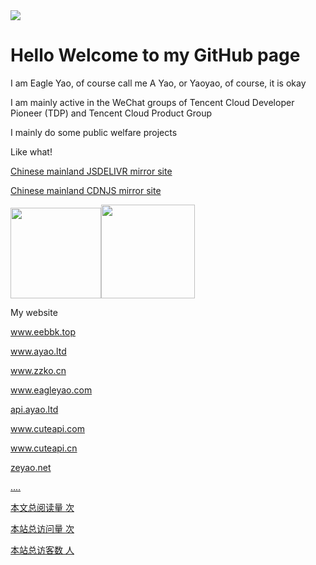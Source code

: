 <img src="https://img.cuteapi.com/Blog/AYaoCloud/logo3.png" />
<h1>Hello Welcome to my GitHub page </h1>
<p>I am Eagle Yao, of course call me A Yao, or Yaoyao, of course, it is okay</p>
<p>I am mainly active in the WeChat groups of Tencent Cloud Developer Pioneer (TDP) and Tencent Cloud Product Group</p>

<p>I mainly do some public welfare projects</p>
<p>Like what!</p>
<p><a href="https://jsd.cdn.zzko.cn" target="_blank">Chinese mainland JSDELIVR mirror site</p>
<p><a href="https://cdnjs.cdn.zzko.cn" target="_blank">Chinese mainland CDNJS mirror site</p>

[<span><img src="https://github-readme-stats.vercel.app/api?username=54ayao" height=145/></span><span><img src="https://github-readme-stats.vercel.app/api/top-langs/?username=54ayao" height=150/></span>](https://www.ayao.ltd/)


  <p>My website</p>
  
<p><a href="https://www.eebbk.top" target="_blank">www.eebbk.top</p>
<p><a href="https://www.ayao.ltd" target="_blank">www.ayao.ltd</p>
<p><a href="https://www.zzko.cn" target="_blank">www.zzko.cn</p>
<p><a href="https://www.eagleyao.com" target="_blank">www.eagleyao.com</p>
<p><a href="https://api.ayao.ltd" target="_blank">api.ayao.ltd</p>
<p><a href="https://www.cuteapi.com" target="_blank">www.cuteapi.com</p>
<p><a href="https://www.cuteapi.cn" target="_blank">www.cuteapi.cn</p>
<p><a href="https://zeyao.net" target="_blank">zeyao.net</p>
....

<script async src="//busuanzi.ibruce.info/busuanzi/2.3/busuanzi.pure.mini.js"></script>

本文总阅读量 <span id="busuanzi_value_page_pv"></span> 次

本站总访问量 <span id="busuanzi_value_site_pv"></span> 次

本站总访客数 <span id="busuanzi_value_site_uv"></span> 人
